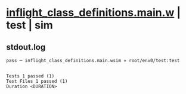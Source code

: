 # [inflight_class_definitions.main.w](../../../../../examples/tests/valid/inflight_class_definitions.main.w) | test | sim

## stdout.log
```log
pass ─ inflight_class_definitions.main.wsim » root/env0/test:test
 
 
Tests 1 passed (1)
Test Files 1 passed (1)
Duration <DURATION>
```

